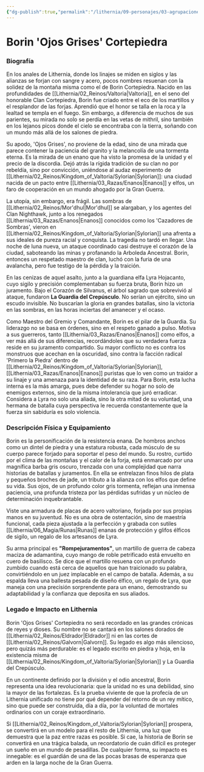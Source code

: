 ```yaml
---
{"dg-publish":true,"permalink":"/lithernia/09-personajes/03-agrupaciones/la-guardia-del-crepusculo/borin-ojos-grises-cortepiedra/","tags":["[lithernia","personaje","enano","gremio","comandante","Valtoria"]}
---
```


# Borin 'Ojos Grises' Cortepiedra

### Biografía

En los anales de Lithernia, donde los linajes se miden en siglos y las alianzas se forjan con sangre y acero, pocos nombres resuenan con la solidez de la montaña misma como el de Borin Cortepiedra. Nacido en las profundidades de [[Lithernia/02_Reinos/Valtoria\|Valtoria]], en el seno del honorable Clan Cortepiedra, Borin fue criado entre el eco de los martillos y el resplandor de las forjas. Aprendió que el honor se talla en la roca y la lealtad se templa en el fuego. Sin embargo, a diferencia de muchos de sus parientes, su mirada no solo se perdía en las vetas de mithril, sino también en los lejanos picos donde el cielo se encontraba con la tierra, soñando con un mundo más allá de los salones de piedra.

Su apodo, 'Ojos Grises', no proviene de la edad, sino de una mirada que parece contener la paciencia del granito y la melancolía de una tormenta eterna. Es la mirada de un enano que ha visto la promesa de la unidad y el precio de la discordia. Dejó atrás la rígida tradición de su clan no por rebeldía, sino por convicción, uniéndose al audaz experimento de [[Lithernia/02_Reinos/Kingdom_of_Valtoria/Sylorian\|Sylorian]]: una ciudad nacida de un pacto entre [[Lithernia/03_Razas/Enanos\|Enanos]] y elfos, un faro de cooperación en un mundo ahogado por la Gran Guerra.

La utopía, sin embargo, era frágil. Las sombras de [[Lithernia/02_Reinos/Mor'dhul\|Mor'dhul]] se alargaban, y los agentes del Clan Nighthawk, junto a los renegados [[Lithernia/03_Razas/Enanos\|Enanos]] conocidos como los 'Cazadores de Sombras', vieron en [[Lithernia/02_Reinos/Kingdom_of_Valtoria/Sylorian\|Sylorian]] una afrenta a sus ideales de pureza racial y conquista. La tragedia no tardó en llegar. Una noche de luna nueva, un ataque coordinado casi destruye el corazón de la ciudad, saboteando las minas y profanando la Arboleda Ancestral. Borin, entonces un respetado maestro de clan, luchó con la furia de una avalancha, pero fue testigo de la pérdida y la traición.

En las cenizas de aquel asalto, junto a la guardiana elfa Lyra Hojacanto, cuyo sigilo y precisión complementaban su fuerza bruta, Borin hizo un juramento. Bajo el Corazón de Silvanus, el árbol sagrado que sobrevivió al ataque, fundaron **La Guardia del Crepúsculo**. No serían un ejército, sino un escudo invisible. No buscarían la gloria en grandes batallas, sino la victoria en las sombras, en las horas inciertas del amanecer y el ocaso.

Como Maestro del Gremio y Comandante, Borin es el pilar de la Guardia. Su liderazgo no se basa en órdenes, sino en el respeto ganado a pulso. Motiva a sus guerreros, tanto [[Lithernia/03_Razas/Enanos\|Enanos]] como elfos, a ver más allá de sus diferencias, recordándoles que su verdadera fuerza reside en su juramento compartido. Su mayor conflicto no es contra los monstruos que acechan en la oscuridad, sino contra la facción radical 'Primero la Piedra' dentro de [[Lithernia/02_Reinos/Kingdom_of_Valtoria/Sylorian\|Sylorian]], [[Lithernia/03_Razas/Enanos\|Enanos]] puristas que lo ven como un traidor a su linaje y una amenaza para la identidad de su raza. Para Borin, esta lucha interna es la más amarga, pues debe defender su hogar no solo de enemigos externos, sino de la misma intolerancia que juró erradicar. Considera a Lyra no solo una aliada, sino la otra mitad de su voluntad, una hermana de batalla cuya perspectiva le recuerda constantemente que la fuerza sin sabiduría es solo violencia.

### Descripción Física y Equipamiento

Borin es la personificación de la resistencia enana. De hombros anchos como un dintel de piedra y una estatura robusta, cada músculo de su cuerpo parece forjado para soportar el peso del mundo. Su rostro, curtido por el clima de las montañas y el calor de la forja, está enmarcado por una magnífica barba gris oscuro, trenzada con una complejidad que narra historias de batallas y juramentos. En ella se entrelazan finos hilos de plata y pequeños broches de jade, un tributo a la alianza con los elfos que define su vida. Sus ojos, de un profundo color gris tormenta, reflejan una inmensa paciencia, una profunda tristeza por las pérdidas sufridas y un núcleo de determinación inquebrantable.

Viste una armadura de placas de acero valtoriano, forjada por sus propias manos en su juventud. No es una obra de ostentación, sino de maestría funcional, cada pieza ajustada a la perfección y grabada con sutiles [[Lithernia/06_Magia/Runas\|Runas]] enanas de protección y glifos élficos de sigilo, un regalo de los artesanos de Lyra.

Su arma principal es **"Rompejuramentos"**, un martillo de guerra de cabeza maciza de adamantina, cuyo mango de roble petrificado está envuelto en cuero de basilisco. Se dice que el martillo resuena con un profundo zumbido cuando está cerca de aquellos que han traicionado su palabra, convirtiéndolo en un juez implacable en el campo de batalla. Además, a su espalda lleva una ballesta pesada de diseño élfico, un regalo de Lyra, que maneja con una precisión sorprendente para un enano, demostrando su adaptabilidad y la confianza que deposita en sus aliados.

### Legado e Impacto en Lithernia

Borin 'Ojos Grises' Cortepiedra no será recordado en las grandes crónicas de reyes y dioses. Su nombre no se cantará en los salones dorados de [[Lithernia/02_Reinos/Eldrador\|Eldrador]] ni en las cortes de [[Lithernia/02_Reinos/Galvorn\|Galvorn]]. Su legado es algo más silencioso, pero quizás más perdurable: es el legado escrito en piedra y hoja, en la existencia misma de [[Lithernia/02_Reinos/Kingdom_of_Valtoria/Sylorian\|Sylorian]] y La Guardia del Crepúsculo.

En un continente definido por la división y el odio ancestral, Borin representa una idea revolucionaria: que la unidad no es una debilidad, sino la mayor de las fortalezas. Es la prueba viviente de que la profecía de un Lithernia unificado no tiene por qué depender del retorno de un rey mítico, sino que puede ser construida, día a día, por la voluntad de mortales ordinarios con un coraje extraordinario.

Si [[Lithernia/02_Reinos/Kingdom_of_Valtoria/Sylorian\|Sylorian]] prospera, se convertirá en un modelo para el resto de Lithernia, una luz que demuestra que la paz entre razas es posible. Si cae, la historia de Borin se convertirá en una trágica balada, un recordatorio de cuán difícil es proteger un sueño en un mundo de pesadillas. De cualquier forma, su impacto es innegable: es el guardián de una de las pocas brasas de esperanza que arden en la larga noche de la Gran Guerra.
